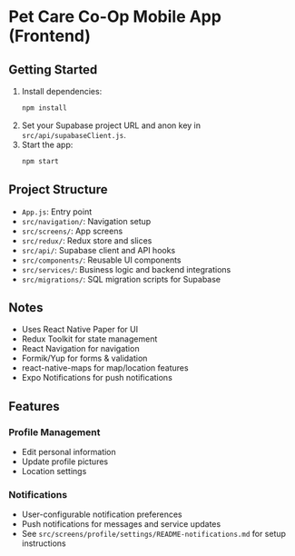 # Pet Care Co-Op Mobile App (Frontend)

## Getting Started

1. Install dependencies:
   ```sh
   npm install
   ```
2. Set your Supabase project URL and anon key in `src/api/supabaseClient.js`.
3. Start the app:
   ```sh
   npm start
   ```

## Project Structure
- `App.js`: Entry point
- `src/navigation/`: Navigation setup
- `src/screens/`: App screens
- `src/redux/`: Redux store and slices
- `src/api/`: Supabase client and API hooks
- `src/components/`: Reusable UI components
- `src/services/`: Business logic and backend integrations
- `src/migrations/`: SQL migration scripts for Supabase

## Notes
- Uses React Native Paper for UI
- Redux Toolkit for state management
- React Navigation for navigation
- Formik/Yup for forms & validation
- react-native-maps for map/location features
- Expo Notifications for push notifications

## Features

### Profile Management
- Edit personal information
- Update profile pictures
- Location settings

### Notifications
- User-configurable notification preferences
- Push notifications for messages and service updates
- See `src/screens/profile/settings/README-notifications.md` for setup instructions
